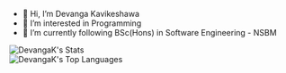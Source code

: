 - 👋 Hi, I’m Devanga Kavikeshawa
- 👀 I’m interested in Programming
- 🌱 I’m currently following BSc(Hons) in Software Engineering - NSBM

<!---
DevangaK/DevangaK is a ✨ special ✨ repository because its `README.md` (this file) appears on your GitHub profile.
You can click the Preview link to take a look at your changes.
--->

![DevangaK's Stats](https://github-readme-stats.vercel.app/api?username=DevangaK&theme=nightowl&show_icons=true&hide_border=true&count_private=true&)
<br>
![DevangaK's Top Languages](https://github-readme-stats.vercel.app/api/top-langs/?username=DevangaK&theme=nightowl&show_icons=true&hide_border=true&layout=compact)
